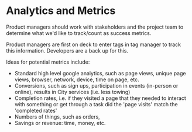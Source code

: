 # Analytics and Metrics

Product managers should work with stakeholders and the project team to determine what we'd like to track/count as success metrics.

Product managers are first on deck to enter tags in tag manager to track this information. Developers are a back up for this.

Ideas for potential metrics include:

* Standard high level google analytics, such as page views, unique page views, browser, network, device, time on page, etc.
* Conversions, such as sign ups, participation in events \(in-person or online\), results in City services \(i.e. less towing\)
* Completion rates, i.e. if they visited a page that they needed to interact with something or get through a task did the 'page visits' match the 'completed rates'
* Numbers of things, such as orders, 
* Savings or revenue: time, money, etc.

